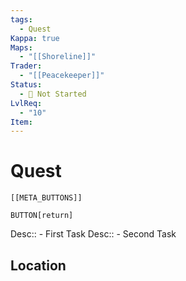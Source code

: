 ```yaml
---
tags:
  - Quest
Kappa: true
Maps:
  - "[[Shoreline]]"
Trader:
  - "[[Peacekeeper]]"
Status:
  - 🛑 Not Started
LvlReq:
  - "10"
Item:
---
```

# Quest

```meta-bind-embed
[[META_BUTTONS]]
```
`BUTTON[return]` 

Desc:: - First Task
Desc:: - Second Task
## Location

